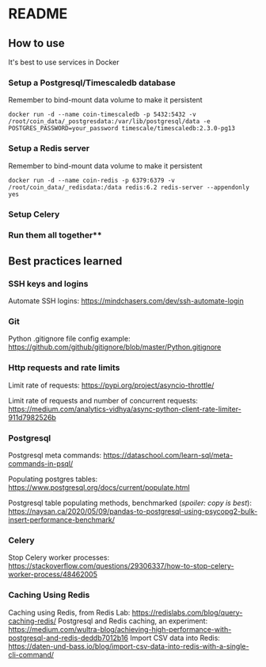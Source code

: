 # README

## How to use
It's best to use services in Docker
### Setup a Postgresql/Timescaledb database
Remember to bind-mount data volume to make it persistent
```
docker run -d --name coin-timescaledb -p 5432:5432 -v /root/coin_data/_postgresdata:/var/lib/postgresql/data -e POSTGRES_PASSWORD=your_password timescale/timescaledb:2.3.0-pg13
```
### Setup a Redis server
Remember to bind-mount data volume to make it persistent
```
docker run -d --name coin-redis -p 6379:6379 -v /root/coin_data/_redisdata:/data redis:6.2 redis-server --appendonly yes
```
### Setup Celery

### Run them all together**

## Best practices learned
### SSH keys and logins
Automate SSH logins: https://mindchasers.com/dev/ssh-automate-login
### Git
Python .gitignore file config example: https://github.com/github/gitignore/blob/master/Python.gitignore
### Http requests and rate limits
Limit rate of requests: https://pypi.org/project/asyncio-throttle/

Limit rate of requests and number of concurrent requests: https://medium.com/analytics-vidhya/async-python-client-rate-limiter-911d7982526b
### Postgresql
Postgresql meta commands: https://dataschool.com/learn-sql/meta-commands-in-psql/

Populating postgres tables: https://www.postgresql.org/docs/current/populate.html

Postgresql table populating methods, benchmarked (*spoiler: copy is best*): https://naysan.ca/2020/05/09/pandas-to-postgresql-using-psycopg2-bulk-insert-performance-benchmark/
### **Celery**
Stop Celery worker processes: https://stackoverflow.com/questions/29306337/how-to-stop-celery-worker-process/48462005
### **Caching Using Redis**
Caching using Redis, from Redis Lab: https://redislabs.com/blog/query-caching-redis/
Postgresql and Redis caching, an experiment: https://medium.com/wultra-blog/achieving-high-performance-with-postgresql-and-redis-deddb7012b16
Import CSV data into Redis: https://daten-und-bass.io/blog/import-csv-data-into-redis-with-a-single-cli-command/